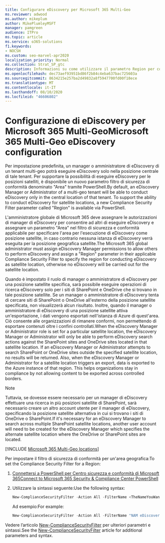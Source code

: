 ```yaml
---
title: Configurare eDiscovery per Microsoft 365 Multi-Geo
ms.reviewer: adwood
ms.author: mikeplum
author: MikePlumleyMSFT
manager: pamgreen
audience: ITPro
ms.topic: article
ms.service: o365-solutions
f1.keywords:
- NOCSH
ms.custom: seo-marvel-apr2020
localization_priority: Normal
ms.collection: Strat_SP_gtc
description: Informazioni su come utilizzare il parametro Region per configurare eDiscovery per l'utilizzo nelle posizioni satellite in Microsoft 365 multi-Geo.
ms.openlocfilehash: dec73aef93951bd86f2b84c4eba637bac725603a
ms.sourcegitcommit: 8634215e257ba2d49832a8f5947700fd00f18ece
ms.translationtype: MT
ms.contentlocale: it-IT
ms.lasthandoff: 08/10/2020
ms.locfileid: "46606802"
---
```

# <a name="microsoft-365-multi-geo-ediscovery-configuration"></a><span data-ttu-id="c958c-103">Configurazione di eDiscovery per Microsoft 365 Multi-Geo</span><span class="sxs-lookup"><span data-stu-id="c958c-103">Microsoft 365 Multi-Geo eDiscovery configuration</span></span>

<span data-ttu-id="c958c-p101">Per impostazione predefinita, un manager o amministratore di eDiscovery di un tenant multi-geo potrà eseguire eDiscovery solo nella posizione centrale di tale tenant. Per supportare la possibilità di eseguire eDiscovery per le posizioni satelliti, è disponibile un nuovo parametro filtro di sicurezza di conformità denominato "Area" tramite PowerShell.</span><span class="sxs-lookup"><span data-stu-id="c958c-p101">By default, an eDiscovery Manager or Administrator of a multi-geo tenant will be able to conduct eDiscovery only in the central location of that tenant. To support the ability to conduct eDiscovery for satellite locations, a new Compliance Security Filter parameter called "Region" is available via PowerShell.</span></span>

<span data-ttu-id="c958c-106">L'amministratore globale di Microsoft 365 deve assegnare le autorizzazioni di manager di eDiscovery per consentire ad altri di eseguire eDiscovery e assegnare un parametro "Area" nel filtro di sicurezza e conformità applicabile per specificare l'area per l'esecuzione di eDiscovery come posizione satellite, in caso contrario nessuna istanza di eDiscovery verrà eseguita per la posizione geografica satellite.</span><span class="sxs-lookup"><span data-stu-id="c958c-106">The Microsoft 365 global administrator must assign eDiscovery Manager permissions to allow others to perform eDiscovery and assign a "Region" parameter in their applicable Compliance Security Filter to specify the region for conducting eDiscovery as satellite location, otherwise no eDiscovery will be carried out for the satellite location.</span></span>

<span data-ttu-id="c958c-p102">Quando è impostato il ruolo di manager o amministratore di eDiscovery per una posizione satellite specifica, sarà possibile eseguire operazioni di ricerca eDiscovery solo per i siti di SharePoint e OneDrive che si trovano in tale posizione satellite. Se un manager o amministratore di eDiscovery tenta di cercare siti di SharePoint o OneDrive all'esterno della posizione satellite specificata, non visualizzerà alcun risultato. Inoltre, quando il manager o amministratore di eDiscovery di una posizione satellite attiva un'esportazione, i dati vengono esportati nell'istanza di Azure di quest'area. Ciò consente alle organizzazioni di rimanere conformi, non permettendo di esportare contenuti oltre i confini controllati.</span><span class="sxs-lookup"><span data-stu-id="c958c-p102">When the eDiscovery Manager or Administrator role is set for a particular satellite location, the eDiscovery Manager or Administrator will only be able to perform eDiscovery search actions against the SharePoint sites and OneDrive sites located in that satellite location. If an eDiscovery Manager or Administrator attempts to search SharePoint or OneDrive sites outside the specified satellite location, no results will be returned. Also, when the eDiscovery Manager or Administrator for a satellite location triggers an export, data is exported to the Azure instance of that region. This helps organizations stay in compliance by not allowing content to be exported across controlled borders.</span></span>

> [!NOTE]
> <span data-ttu-id="c958c-111">Tuttavia, se dovesse essere necessario per un manager di eDiscovery effettuare una ricerca in più posizioni satellite di SharePoint, sarà necessario creare un altro account utente per il manager di eDiscovery, specificando la posizione satellite alternativa in cui si trovano i siti di OneDrive o SharePoint.</span><span class="sxs-lookup"><span data-stu-id="c958c-111">If it's necessary for an eDiscovery Manager to search across multiple SharePoint satellite locations, another user account will need to be created for the eDiscovery Manager which specifies the alternate satellite location where the OneDrive or SharePoint sites are located.</span></span>

[!INCLUDE [Microsoft 365 Multi-Geo locations](includes/office-365-multi-geo-locations.md)]

<span data-ttu-id="c958c-112">Per impostare il filtro di sicurezza di conformità per un'area geografica:</span><span class="sxs-lookup"><span data-stu-id="c958c-112">To set the Compliance Security Filter for a Region:</span></span>

1. [<span data-ttu-id="c958c-113">Connettersi a PowerShell per Centro sicurezza e conformità di Microsoft 365</span><span class="sxs-lookup"><span data-stu-id="c958c-113">Connect to Microsoft 365 Security & Compliance Center PowerShell</span></span>](https://docs.microsoft.com/powershell/exchange/office-365-scc/connect-to-scc-powershell/connect-to-scc-powershell)

2. <span data-ttu-id="c958c-114">Utilizzare la sintassi seguente:</span><span class="sxs-lookup"><span data-stu-id="c958c-114">Use the following syntax:</span></span>

   ```powershell
   New-ComplianceSecurityFilter -Action All -FilterName <TheNameYouWantToAssign> -Region <RegionValue> -Users <UserPrincipalName>
   ```

   <span data-ttu-id="c958c-115">Ad esempio:</span><span class="sxs-lookup"><span data-stu-id="c958c-115">For example:</span></span>

   ```powershell
   New-ComplianceSecurityFilter -Action All -FilterName "NAM eDiscovery Managers" -Region NAM -Users adwood@contoso.onmicrosoft.com
   ```

<span data-ttu-id="c958c-116">Vedere l’articolo [New-ComplianceSecurityFilter](https://docs.microsoft.com/powershell/module/exchange/policy-and-compliance-content-search/new-compliancesecurityfilter) per ulteriori parametri e sintassi.</span><span class="sxs-lookup"><span data-stu-id="c958c-116">See the [New-ComplianceSecurityFilter](https://docs.microsoft.com/powershell/module/exchange/policy-and-compliance-content-search/new-compliancesecurityfilter) article for additional parameters and syntax.</span></span>
